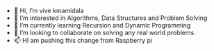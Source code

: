 - 👋 Hi, I’m vive kmamidala
- 👀 I’m interested in Algorithms, Data Structures and Problem Solving
- 🌱 I’m currently learning Recursion and Dynamic Programming
- 💞️ I’m looking to collaborate on solving any real world problems.
- 📫 HI am pushing this change from Raspberry pi

<!---
vivekmamidala/vivekmamidala is a ✨ special ✨ repository because its `README.md` (this file) appears on your GitHub profile.
You can click the Preview link to take a look at your changes.
--->
